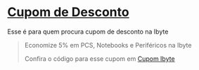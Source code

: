 # [Cupom de Desconto](https://github.com/CupomDeDesconto/Promocoes/blob/main/README.md)
Esse é para quem procura cupom de desconto na Ibyte
<blockquote cite="https://asasdodesconto.com/mais-ofertas/economize-5-em-pcs-notebooks-e-perifericos-na-ibyte-17075"><p>Economize 5% em PCS, Notebooks e Periféricos na Ibyte</p><footer>Confira o código para esse cupom em <a href="https://asasdodesconto.com/mais-ofertas/economize-5-em-pcs-notebooks-e-perifericos-na-ibyte-17075">Cupom Ibyte</a></footer></blockquote>